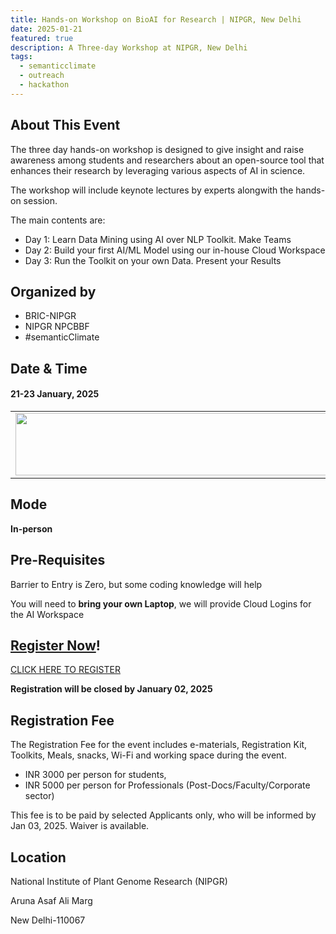 ```yaml
---
title: Hands-on Workshop on BioAI for Research | NIPGR, New Delhi
date: 2025-01-21
featured: true
description: A Three-day Workshop at NIPGR, New Delhi 
tags:
  - semanticclimate
  - outreach
  - hackathon
---
```


## About This Event

The three day hands-on workshop is designed to give insight and raise awareness among students and researchers about an open-source tool that enhances their research by leveraging various aspects of AI in science.

The workshop will include keynote lectures by experts alongwith the hands-on session.

The main contents are:

- Day 1: Learn Data Mining using AI over NLP Toolkit. Make Teams
- Day 2: Build your first AI/ML Model using our in-house Cloud Workspace
- Day 3: Run the Toolkit on your own Data. Present your Results

## Organized by

- BRIC-NIPGR
- NIPGR NPCBBF 
- #semanticClimate

## Date & Time

#### **21-23 January, 2025**


<table>
  <tr>
    <td>
      <img src='{{ "/static/img/workshop_NIPGR.png" | url }}' width="500" height="100">
    </td>
  </tr>
</table>

## Mode 

**In-person**

## Pre-Requisites

Barrier to Entry is Zero, but some coding knowledge will help

You will need to **bring your own Laptop**, we will provide Cloud Logins for the AI Workspace 

## [Register Now](https://bit.ly/AIinResearch)!

[CLICK HERE TO REGISTER](https://bit.ly/AIinResearch)

**Registration will be closed by January 02, 2025**

## Registration Fee

The Registration Fee for the event includes  e-materials, Registration Kit, Toolkits, Meals, snacks, Wi-Fi and working space during the event.

- INR 3000 per person for students, 
- INR 5000 per person for Professionals (Post-Docs/Faculty/Corporate sector) 

This fee is to be paid by selected Applicants only, who will be informed by Jan 03, 2025.  Waiver is available.

## Location 

National Institute of Plant Genome Research (NIPGR)

Aruna Asaf Ali Marg

New Delhi-110067







